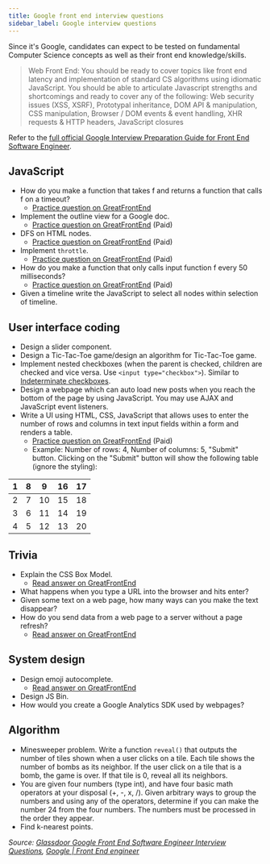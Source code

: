 ```yaml
---
title: Google front end interview questions
sidebar_label: Google interview questions
---
```


Since it's Google, candidates can expect to be tested on fundamental Computer Science concepts as well as their front end knowledge/skills.

> Web Front End: ​You should be ready to cover topics like front end latency and implementation of standard CS algorithms using idiomatic JavaScript. You should be able to articulate Javascript strengths and shortcomings and ready to cover any of the following: Web security issues (XSS, XSRF), Prototypal inheritance, DOM API & manipulation, CSS manipulation, Browser / DOM events & event handling, XHR requests & HTTP headers, JavaScript closures

Refer to the [full official Google Interview Preparation Guide for Front End Software Engineer](/companies/google.pdf).

## JavaScript

- How do you make a function that takes f and returns a function that calls f on a timeout?
  - [Practice question on GreatFrontEnd](https://www.greatfrontend.com/questions/javascript/debounce)
- Implement the outline view for a Google doc.
  - [Practice question on GreatFrontEnd](https://www.greatfrontend.com/questions/javascript/table-of-contents) (Paid)
- DFS on HTML nodes.
  - [Practice question on GreatFrontEnd](https://www.greatfrontend.com/questions/javascript/get-elements-by-tag-name) (Paid)
- Implement `throttle`.
  - [Practice question on GreatFrontEnd](https://www.greatfrontend.com/questions/javascript/throttle) (Paid)
- How do you make a function that only calls input function f every 50 milliseconds?
  - [Practice question on GreatFrontEnd](https://www.greatfrontend.com/questions/javascript/throttle) (Paid)
- Given a timeline write the JavaScript to select all nodes within selection of timeline.

## User interface coding

- Design a slider component.
- Design a Tic-Tac-Toe game/design an algorithm for Tic-Tac-Toe game.
- Implement nested checkboxes (when the parent is checked, children are checked and vice versa. Use `<input type="checkbox">`). Similar to [Indeterminate checkboxes](https://css-tricks.com/indeterminate-checkboxes/).
- Design a webpage which can auto load new posts when you reach the bottom of the page by using JavaScript. You may use AJAX and JavaScript event listeners.
- Write a UI using HTML, CSS, JavaScript that allows uses to enter the number of rows and columns in text input fields within a form and renders a table.
  - [Practice question on GreatFrontEnd](https://www.greatfrontend.com/questions/javascript/throttle) (Paid)
  - Example: Number of rows: 4, Number of columns: 5, "Submit" button. Clicking on the "Submit" button will show the following table (ignore the styling):

| 1   | 8   | 9   | 16  | 17  |
| --- | --- | --- | --- | --- |
| 2   | 7   | 10  | 15  | 18  |
| 3   | 6   | 11  | 14  | 19  |
| 4   | 5   | 12  | 13  | 20  |


## Trivia

- Explain the CSS Box Model.
  - [Read answer on GreatFrontEnd](https://www.greatfrontend.com/questions/quiz/explain-your-understanding-of-the-box-model-and-how-you-would-tell-the-browser-in-css-to-render-your-layout-in-different-box-models)
- What happens when you type a URL into the browser and hits enter?
- Given some text on a web page, how many ways can you make the text disappear?
- How do you send data from a web page to a server without a page refresh?
  - [Read answer on GreatFrontEnd](https://www.greatfrontend.com/questions/quiz/what-are-the-advantages-and-disadvantages-of-using-ajax)

## System design

- Design emoji autocomplete.
  - [Read answer on GreatFrontEnd](https://www.greatfrontend.com/questions/system-design/autocomplete)
- Design JS Bin.
- How would you create a Google Analytics SDK used by webpages?

## Algorithm

- Minesweeper problem. Write a function `reveal()` that outputs the number of tiles shown when a user clicks on a tile. Each tile shows the number of bombs as its neighbor. If the user click on a tile that is a bomb, the game is over. If that tile is 0, reveal all its neighbors.
- You are given four numbers (type int), and have four basic math operators at your disposal (+, -, x, /). Given arbitrary ways to group the numbers and using any of the operators, determine if you can make the number 24 from the four numbers. The numbers must be processed in the order they appear.
- Find k-nearest points.

_Source: [Glassdoor Google Front End Software Engineer Interview Questions](https://www.glassdoor.sg/Interview/Google-Front-End-Software-Engineer-Interview-Questions-EI_IE9079.0,6_KO7,34.htm), [Google | Front End engineer](https://leetcode.com/discuss/interview-question/271736/google-front-end-engineer-onsite-interview)_

